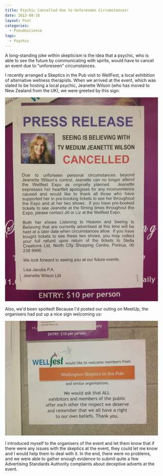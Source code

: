 ```yaml
---
title: Psychic Cancelled due to Unforeseen Circumstances!
date: 2013-08-18
layout: Post
categories:
  - Pseudoscience
tags:
  - Psychic
---
```


A long-standing joke within skepticism is the idea that a psychic, who is able to see the future by communicating with spirits, would have to cancel an event due to "unforeseen" circumstances.

<!-- more -->

I recently arranged a Skeptics in the Pub visit to WellFest, a local exhibition of alternative wellness therapists. When we arrived at the event, which was slated to be hosting a local psychic, Jeanette Wilson (who has moved to New Zealand from the UK), we were greeted by this sign:

![Unforseen](./IMG_3317.jpg)

Also, we'd been spotted! Because I'd posted our outing on MeetUp, the organisers had put up a nice sign welcoming us:

![SitP](./IMG_3319.jpg)

I introduced myself to the organisers of the event and let them know that if there were any issues with the skeptics at the event, they could let me know and I would help them to deal with it. In the end, there were no problems, and we were able to gather enough evidence to submit quite a few Advertising Standards Authority complaints about deceptive adverts at the event.

